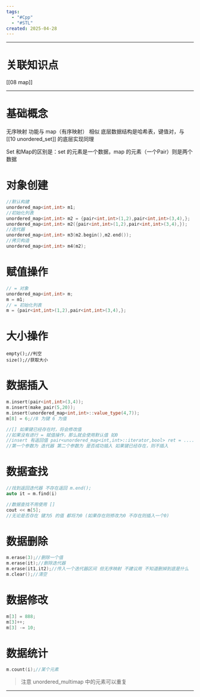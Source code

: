 ```yaml
---
tags:
  - "#Cpp"
  - "#STL"
created: 2025-04-28
---
```


---
# 关联知识点

[[08 map]]

---
# 基础概念

无序映射 
功能与 map（有序映射） 相似
底层数据结构是哈希表，键值对，与 [[10 unordered_set]] 的底层实现同理

Set 和Map的区别是：set 的元素是一个数据，map 的元素（一个Pair）则是两个数据
# 对象创建

```C++
//默认构建
unordered_map<int,int> m1;
//初始化列表
unordered_map<int,int> m2 = {pair<int,int>(1,2),pair<int,int>(3,4),};
unordered_map<int,int> m2({pair<int,int>(1,2),pair<int,int>(3,4),});
//迭代器
unordered_map<int,int> m3(m2.begin(),m2.end());
//拷贝构造
unordered_map<int,int> m4(m2);
```
# 赋值操作

```C++
// = 对象
unordered_map<int,int> m;
m = m1;
// = 初始化列表
m = {pair<int,int>(1,2),pair<int,int>(3,4),};
```
# 大小操作

```C++\
empty();//判空
size();//获取大小
```
# 数据插入

```C++
m.insert(pair<int,int>(3,4));
m.insert(make_pair(5,20));
m.insert(unordered_map<int,int>::value_type(4,7));
m[8] = 6;//8 为键 6 为值

//[] 如果键已经存在时，将会修改值
//如果没有进行 = 赋值操作，那么就会使用默认值 如0
//insert 有返回值 pair<unordered_map<int,int>::iterator,bool> ret = ......
//第一个参数为 迭代器 第二个参数为 是否成功插入 如果键已经存在，则不插入
```
# 数据查找

```C++
//找到返回迭代器 不存在返回 m.end();
auto it = m.find(i)

//数据查找不用使用 []
cout << m[5];
//无论是否存在 键为5 的值 都将为0 (如果存在则修改为0 不存在则插入一个0)
```
# 数据删除

```C++
m.erase(3);//删除一个值
m.erase(it);//删除迭代器
m.erase(it1,it2);//传入一个迭代器区间 但无序映射 不建议用 不知道删掉到底是什么
m.clear();//清空
```
# 数据修改

```C++
m[3] = 888;
m[3]++;
m[3] -= 10;
```
# 数据统计

```C++
m.count(i);//某个元素
```

> 注意 unordered_multimap 中的元素可以重复

---

